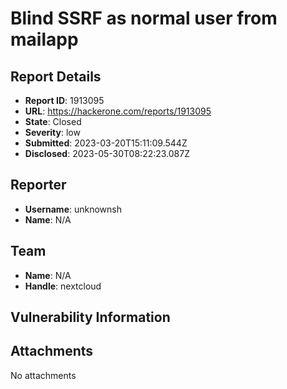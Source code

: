 # Blind SSRF as normal user from mailapp

## Report Details
- **Report ID**: 1913095
- **URL**: https://hackerone.com/reports/1913095
- **State**: Closed
- **Severity**: low
- **Submitted**: 2023-03-20T15:11:09.544Z
- **Disclosed**: 2023-05-30T08:22:23.087Z

## Reporter
- **Username**: unknownsh
- **Name**: N/A

## Team
- **Name**: N/A
- **Handle**: nextcloud

## Vulnerability Information


## Attachments
No attachments
